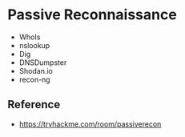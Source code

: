 # Passive Reconnaissance

* WhoIs
* nslookup
* Dig
* DNSDumpster
* Shodan.io
* recon-ng

## Reference
* https://tryhackme.com/room/passiverecon
